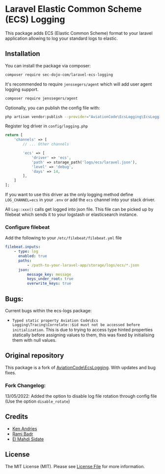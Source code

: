 # Laravel Elastic Common Scheme (ECS) Logging

This package adds ECS (Elastic Common Scheme) format to your laravel application allowing to log your standard logs to elastic.

## Installation

You can install the package via composer:

```bash
composer require sec-dojo-com/laravel-ecs-logging
```

It's recommended to require `jenssegers/agent` which will add user agent logging support.

```bash
composer require jenssegers/agent
```

Optionally, you can publish the config file with:

```bash
php artisan vendor:publish --provider="AviationCode\EcsLogging\EcsLoggingServiceProvider" --tag="config"
```

Register log driver in `config/logging.php`

```php
return [
    'channels' => [
        // ... Other channels

        'ecs' => [
            'driver' => 'ecs',
            'path' => storage_path('logs/ecs/laravel.json'),
            'level' => 'debug',
            'days' => 14,
        ],
    ]
];
```

If you want to use this driver as the only logging method define `LOG_CHANNEL=ecs` in your `.env` or add the `ecs` channel into your stack driver.

All `Log::xxx()` calls get logged into json file. This file can be picked up by filebeat which sends it to your logstash or elasticsearch instance.

### Configure filebeat

Add the following to your `/etc/filebeat/filebeat.yml` file

```yaml
filebeat.inputs:
    - type: log
      enabled: true
      paths:
          - /path-to-your-laravel-app/storage/logs/ecs/*.json
      json:
          message_key: message
          keys_under_root: true
          overwrite_keys: true
```

## Bugs:

Current bugs within the ecs-logs package:

- `Typed static property Aviation Code\Ecs Logging\Tracing\Correlate::$id must not be accessed before initialization`. This is due to trying to access type hinted properties statically before assigning values to them, this was fixed by initialising them with null values.

## Original repository

This package is a fork of [AviationCode\EcsLogging](https://github.com/AviationCode/laravel-ecs-logging). With updates and bug fixes.

### Fork Changelog:

13/05/2022:
Added the option to disable log file rotation through config file (Use the option `disable_rotate`)

## Credits

-   [Ken Andries](https://github.com/DouglasDC3)
-   [Rami Badr](https://github.com/RamiBadrPRo)
-   [El Mahdi Sidate](https://github.com/esidate)

## License

The MIT License (MIT). Please see [License File](LICENSE.md) for more information.
